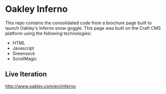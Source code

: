 # Oakley Inferno
This repo contains the consolidated code from a brochure page built to launch Oakley's Inferno snow goggle. This page was built on the Craft CMS platform using the following technologies:

* HTML
* Javascript
* Greensock
* ScrollMagic

## Live Iteration
http://www.oakley.com/en/inferno
